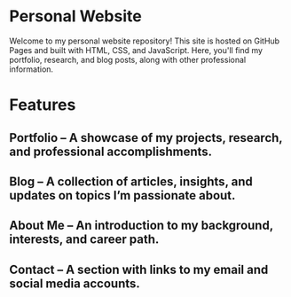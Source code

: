 # Personal Website
Welcome to my personal website repository! This site is hosted on GitHub Pages and built with HTML, CSS, and JavaScript. Here, you'll find my portfolio, research, and blog posts, along with other professional information.

# Features
## Portfolio – A showcase of my projects, research, and professional accomplishments.
## Blog – A collection of articles, insights, and updates on topics I’m passionate about.
## About Me – An introduction to my background, interests, and career path.
## Contact – A section with links to my email and social media accounts.
